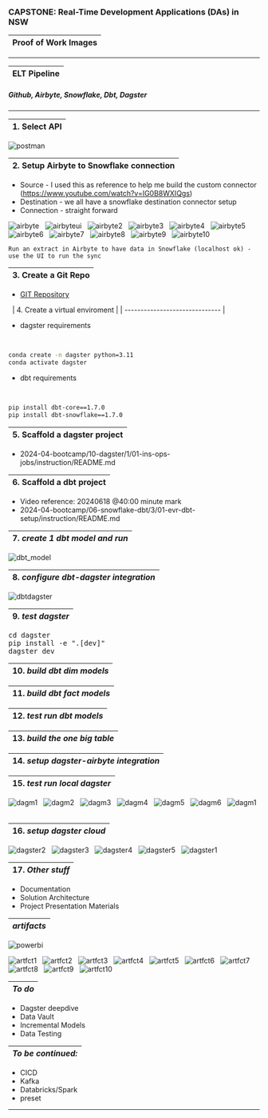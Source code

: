 ### CAPSTONE: Real-Time Development Applications (DAs) in NSW

| Proof of Work Images |
| -------------------- |

---

| ELT Pipeline |
| ------------ |

##### Github, Airbyte, Snowflake, Dbt, Dagster

---

| 1. Select API |
| ------------- |

![postman](docs/postman.png)

| 2. Setup Airbyte to Snowflake connection |
| ---------------------------------------- |

- Source - I used this as reference to help me build the custom connector (https://www.youtube.com/watch?v=IG0B8WXIQgs)
- Destination - we all have a snowflake destination connector setup
- Connection - straight forward

![airbyte](docs/airbyte.png)
&nbsp;
![airbyteui](docs/airbyte_ec2_ui.png)
&nbsp;
![airbyte2](docs/airbyte2.png)
&nbsp;
![airbyte3](docs/airbyte3.png)
&nbsp;
![airbyte4](docs/airbyte4.png)
&nbsp;
![airbyte5](docs/airbyte5.png)
&nbsp;
![airbyte6](docs/airbyte6.png)
&nbsp;
![airbyte7](docs/airbyte7.png)
&nbsp;
![airbyte8](docs/airbyte8.png)
&nbsp;
![airbyte9](docs/airbyte_ec2.png)
&nbsp;
![airbyte10](docs/airbytesnowflakeconnection.png)
&nbsp;

    Run an extract in Airbyte to have data in Snowflake (localhost ok) - use the UI to run the sync

| 3. Create a Git Repo |
| -------------------- |

- [GIT Repository](https://github.com/rockerben/dec_capstone/)

&nbsp;
| 4. Create a virtual enviroment |
| ------------------------------ |

- dagster requirements
  <pre>

```bash
conda create -n dagster python=3.11
conda activate dagster
```

</pre>

- dbt requirements
  <pre>

```bash
pip install dbt-core==1.7.0
pip install dbt-snowflake==1.7.0
```

</pre>

| 5. Scaffold a dagster project |
| ----------------------------- |

- 2024-04-bootcamp/10-dagster/1/01-ins-ops-jobs/instruction/README.md

| 6. Scaffold a dbt project |
| ------------------------- |

- Video reference: 20240618 @40:00 minute mark
- 2024-04-bootcamp/06-snowflake-dbt/3/01-evr-dbt-setup/instruction/README.md

| 7. _create 1 dbt model and run_ |
| ------------------------------- |

![dbt_model](docs/dbt_model.png)
&nbsp;

| 8. _configure dbt-dagster integration_ |
| -------------------------------------- |

![dbtdagster](docs/dbtdagster.png)
&nbsp;

| 9. _test dagster_ |
| ----------------- |

<pre>
cd dagster
pip install -e ".[dev]"
dagster dev
</pre>

| 10. _build dbt dim models_ |
| -------------------------- |

| 11. _build dbt fact models_ |
| --------------------------- |

| 12. _test run dbt models_ |
| ------------------------- |

| 13. _build the one big table_ |
| ----------------------------- |

| 14. _setup dagster-airbyte integration_ |
| --------------------------------------- |

| 15. _test run local dagster_ |
| ---------------------------- |

![dagm1](docs/dagster_materialize1.png)
&nbsp;
![dagm2](docs/dagster_materialize2.png)
&nbsp;
![dagm3](docs/dagster_materialize3.png)
&nbsp;
![dagm4](docs/dagster_materialize4.png)
&nbsp;
![dagm5](docs/dagster_ui1.png)
&nbsp;
![dagm6](docs/dagster_assets.png)
&nbsp;
![dagm1](docs/dagster_assets2.png)
&nbsp;

| 16. _setup dagster cloud_ |
| ------------------------- |

![dagster2](docs/dagster_cloud_error2.png)
&nbsp;
![dagster3](docs/dagster_cloud_error3.png)
&nbsp;
![dagster4](docs/dagster_cloud_error4.png)
&nbsp;
![dagster5](docs/dagster_cloud_waitlist_error1.png)
&nbsp;
![dagster1](docs/dagster_cloud.png)
&nbsp;

| 17. _Other stuff_ |
| ----------------- |

- Documentation
- Solution Architecture
- Project Presentation Materials

| _artifacts_ |
| ----------- |

![powerbi](docs/power_bi_setup.png)
&nbsp;

![artfct1](docs/snowflake1.png)
&nbsp;
![artfct2](docs/snowflake2.png)
&nbsp;
![artfct3](docs/snowflake3.png)
&nbsp;
![artfct4](docs/snowflake4.png)
&nbsp;
![artfct5](docs/snowflake5.png)
&nbsp;
![artfct6](docs/snowflake6.png)
&nbsp;
![artfct7](docs/snowflake7.png)
&nbsp;
![artfct8](docs/snowflake8.png)
&nbsp;
![artfct9](docs/snowflake9.png)
&nbsp;
![artfct10](docs/aws_ec2.png)
&nbsp;

| _To do_ |
| ------- |

- Dagster deepdive
- Data Vault
- Incremental Models
- Data Testing

| _To be continued:_ |
| ------------------ |

- CICD
- Kafka
- Databricks/Spark
- preset

---
